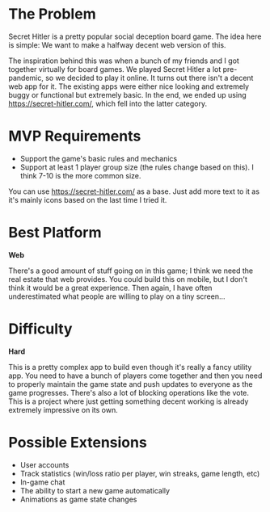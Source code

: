 # The Problem
Secret Hitler is a pretty popular social deception board game. The idea here is simple: We want to make a halfway decent web version of this.

The inspiration behind this was when a bunch of my friends and I got together virtually for board games. We played Secret Hitler a lot pre-pandemic, so we decided to play it online. It turns out there isn't a decent web app for it. The existing apps were either nice looking and extremely buggy or functional but extremely basic. In the end, we ended up using https://secret-hitler.com/, which fell into the latter category.

# MVP Requirements
- Support the game's basic rules and mechanics
- Support at least 1 player group size (the rules change based on this). I think 7-10 is the more common size.

You can use https://secret-hitler.com/ as a base. Just add more text to it as it's mainly icons based on the last time I tried it.

# Best Platform
**Web**

There's a good amount of stuff going on in this game; I think we need the real estate that web provides. You could build this on mobile, but I don't think it would be a great experience. Then again, I have often underestimated what people are willing to play on a tiny screen...

# Difficulty
**Hard**

This is a pretty complex app to build even though it's really a fancy utility app. You need to have a bunch of players come together and then you need to properly maintain the game state and push updates to everyone as the game progresses. There's also a lot of blocking operations like the vote. This is a project where just getting something decent working is already extremely impressive on its own.

# Possible Extensions
- User accounts
- Track statistics (win/loss ratio per player, win streaks, game length, etc)
- In-game chat
- The ability to start a new game automatically
- Animations as game state changes
